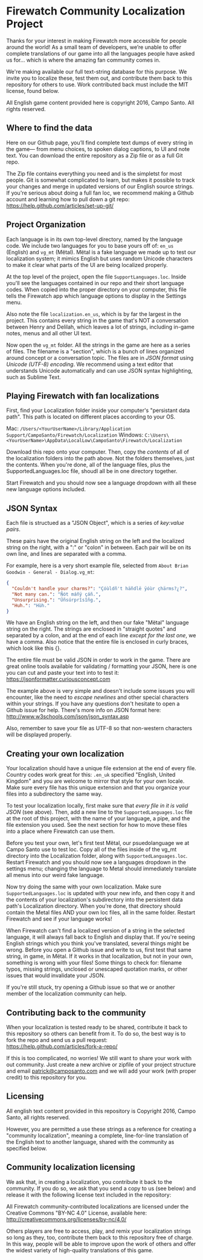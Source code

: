 Firewatch Community Localization Project
==============================

Thanks for your interest in making Firewatch more accessible for people around the world! As a small team of developers, we’re unable to offer complete translations of our game into all the languages people have asked us for… which is where the amazing fan community comes in.

We're making available our full text-string database for this purpose. We invite you to localize these, test them out, and contribute them back to this repository for others to use. Work contributed back must include the MIT license, found below.

All English game content provided here is copyright 2016, Campo Santo. All rights reserved.


Where to find the data
-----------
Here on our Github page, you’ll find complete text dumps of every string in the game— from menu choices, to spoken dialog captions, to UI and note text. You can download the entire repository as a Zip file or as a full Git repo. 

The Zip file contains everything you need and is the simpletst for most people. Git is somewhat complicated to learn, but makes it possible to track your changes and merge in updated versions of our English source strings. If you're serious about doing a full fan loc, we recommend making a Github account and learning how to pull down a git repo: https://help.github.com/articles/set-up-git/


Project Organization
-----------
Each language is in its own top-level directory, named by the language code. We include two languages for you to base yours off of: `en_us` (English) and `vg_mt` (Mëtal). Mëtal is a fake language we made up to test our localization system; it mimics English but uses random Unicode characters to make it clear what parts of the UI are being localized properly.

At the top level of the project, open the file `SupportLanguages.loc`. Inside you'll see the languages contained in our repo and their short language codes. When copied into the proper directory on your computer, this file tells the Firewatch app which language options to display in the Settings menu.

Also note the file `localization.en_us`, which is by far the largest in the project. This contains every string in the game that's NOT a conversation between Henry and Delilah, which leaves a lot of strings, including in-game notes, menus and all other UI text.

Now open the `vg_mt` folder. All the strings in the game are here as a series of files. The filename is a "section", which is a bunch of lines organized around concept or a conversation topic. The files are in _JSON format_ using _Unicode (UTF-8) encoding_. We recommend using a text editor that understands Unicode automatically and can use JSON syntax highlighting, such as Sublime Text.


Playing Firewatch with fan localizations
------------

First, find your Localization folder inside your computer's "persistant data path". This path is located on different places according to your OS. 

Mac: `/Users/<YourUserName>/Library/Application Support/CampoSanto/Firewatch/Localization`
Windows: `C:\Users\<YourUserName>\AppData\LocalLow\CampoSanto\Firewatch/Localization`

Download this repo onto your computer. Then, copy the *contents* of all of the localization folders into the path above. Not the folders themselves, just the contents. When you're done, all of the language files, plus the SupportedLanguages.loc file, shoudl all be in one directory together.

Start Firewatch and you should now see a language dropdown with all these new language options included.


JSON Syntax
------------

Each file is structued as a "JSON Object", which is a series of _key:value pairs_.

These pairs have the original English string on the left and the localized string on the right, with a ":" or "colon" in between. Each pair will be on its own line, and lines are separated with a comma. 

For example, here is a very short example file, selected from `About Brian Goodwin - General - Dialog.vg_mt`: 

```json
{
  "Couldn't handle your charms?": "Çóùldñ't häñdlë ÿóùr çhärms?¿?",
  "Not many can.": "Ñót máñÿ çáñ.",
  "Unsurprising.": "Üñsúrprîsîñg.",
  "Huh.": "Hùh."
}
```

We have an English string on the left, and then our fake "Mëtal" language string on the right. The strings are enclosed in "straight quotes" and separated by a colon, and at the end of each line _except for the last one_, we have a comma. Also notice that the entire file is enclosed in curly braces, which look like this {}.

The entire file must be valid JSON in order to work in the game. There are great online tools available for validating / formatting your JSON, here is one you can cut and paste your text into to test it: https://jsonformatter.curiousconcept.com

The example above is very simple and doesn't include some issues you will encounter, like the need to *escape newlines* and other special characters within your strings. If you have any questions don't hesitate to open a Github issue for help. There's more info on JSON format here: http://www.w3schools.com/json/json_syntax.asp

Also, remember to save your file as UTF-8 so that non-western characters will be displayed properly.


Creating your own localization
-----------
Your localization should have a unique file extension at the end of every file. Country codes work great for this: `.en_uk` specified "English, United Kingdom" and you are welcome to mirror that style for your own locale. Make sure every file has this unique extension and that you organize your files into a subdirectory the same way.

To test your localization locally, first make sure that _every file in it is valid JSON_ (see above). Then, add a new line to the `SupportedLanguages.loc` file at the root of this project, with the name of your language, a pipe, and the file extension you used. See the next section for how to move these files into a place where Firewatch can use them.

Before you test your own, let's first test Mëtal, our psuedolanguage we at Campo Santo use to test loc. Copy all of the files inside of the vg_mt directory into the Localization folder, along with `SupportedLanguages.loc`. Restart Firewatch and you should now see a languages dropdown in the settings menu; changing the language to Metal should immediately translate all menus into our weird fake language.

Now try doing the same with your own localization. Make sure `SupportedLanguages.loc` is updated with your new info, and then copy it and the contents of your localization's subdirectory into the persistent data path's Localization directory. When you're done, that directory should contain the Metal files AND your own loc files, all in the same folder. Restart Firewatch and see if your language works!

When Firewatch can't find a localized version of a string in the selected language, it will always fall back to English and display that. If you're seeing English strings which you think you've translated, several things might be wrong. Before you open a Github issue and write to us, first test that same string, in game, in Mëtal. If it works in that localization, but not in your own, something is wrong with your files! Some things to check for: filename typos, missing strings, unclosed or unescaped quotation marks, or other issues that would invalidate your JSON.

If you're still stuck, try opening a Github issue so that we or another member of the localization community can help.


Contributing back to the community
-----------
When your localization is tested ready to be shared, contribute it back to this repository so others can benefit from it. To do so, the best way is to fork the repo and send us a pull request: https://help.github.com/articles/fork-a-repo/

If this is too complicated, no worries! We still want to share your work with out community. Just create a new archive or zipfile of your project structure and email patrick@camposanto.com and we will add your work (with proper credit) to this repository for you.


Licensing
-----------
All english text content provided in this repository is Copyright 2016, Campo Santo, all rights reserved. 

However, you are permitted a use these strings as a reference for creating a "community localization", meaning a complete, line-for-line translation of the English text to another language, shared with the community as specified below.


Community localization licensing
-----------
We ask that, in creating a localization, you contribute it back to the community. If you do so, we ask that you send a copy to us (see below) and release it with the following license text included in the repository: 

All Firewatch community-contributed localizations are licensed under the Creative Commons "BY-NC 4.0" License, available here: http://creativecommons.org/licenses/by-nc/4.0/

Others players are free to access, play, and remix your localization strings so long as they, too, contribute them back to this repository free of charge. In this way, people will be able to improve upon the work of others and offer the widest variety of high-quality translations of this game.
